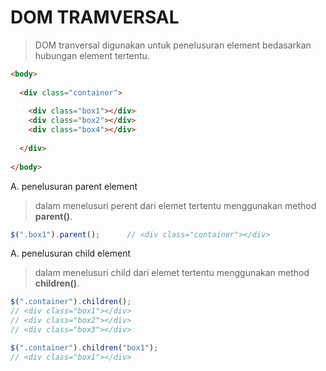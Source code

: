 # DOM TRAMVERSAL

> DOM tranversal digunakan untuk penelusuran element bedasarkan hubungan element tertentu.
```html
<body>
  
  <div class="container">
    
    <div class="box1"></div>
    <div class="box2"></div>
    <div class="box4"></div>
    
  </div>
  
</body>
```

A. penelusuran parent element
> dalam menelusuri perent dari elemet tertentu menggunakan method **parent()**.
```javascript
$(".box1").parent();      // <div class="container"></div>
```

A. penelusuran child element
> dalam menelusuri child dari elemet tertentu menggunakan method **children()**.
```javascript
$(".container").children();      
// <div class="box1"></div>
// <div class="box2"></div>
// <div class="box3"></div>

$(".container").children("box1");
// <div class="box1"></div>
```
